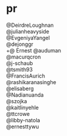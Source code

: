 # pr

@DeirdreLoughnan  
@julianheavyside  
@EvgeniyaYangel  
@dejonggr  
+@ Ernest
@auduman  
@macurqcron  
@j-schaub  
@tsmith93  
@FrancisAurich  
@rashikaranasinghe  
@elisaberg  
@Nadianuanda  
@szojka  
@kaitlinyehle  
@ttcrowe  
@libby-natola  
@ernesttywu  

